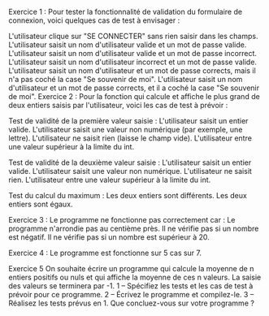 Exercice 1 : Pour tester la fonctionnalité de validation du formulaire de connexion, voici quelques cas de test à envisager :

L'utilisateur clique sur "SE CONNECTER" sans rien saisir dans les champs.
L'utilisateur saisit un nom d'utilisateur valide et un mot de passe valide.
L'utilisateur saisit un nom d'utilisateur valide et un mot de passe incorrect.
L'utilisateur saisit un nom d'utilisateur incorrect et un mot de passe valide.
L'utilisateur saisit un nom d'utilisateur et un mot de passe corrects, mais il n'a pas coché la case "Se souvenir de moi".
L'utilisateur saisit un nom d'utilisateur et un mot de passe corrects, et il a coché la case "Se souvenir de moi".
Exercice 2 : Pour la fonction qui calcule et affiche le plus grand de deux entiers saisis par l'utilisateur, voici les cas de test à prévoir :

Test de validité de la première valeur saisie :
L'utilisateur saisit un entier valide.
L'utilisateur saisit une valeur non numérique (par exemple, une lettre).
L'utilisateur ne saisit rien (laisse le champ vide).
L'utilisateur entre une valeur supérieur à la limite du int.

Test de validité de la deuxième valeur saisie :
L'utilisateur saisit un entier valide.
L'utilisateur saisit une valeur non numérique.
L'utilisateur ne saisit rien.
L'utilisateur entre une valeur supérieur à la limite du int.

Test du calcul du maximum :
Les deux entiers sont différents.
Les deux entiers sont égaux.

Exercice 3 :
Le programme ne fonctionne pas correctement car :
    Le programme n'arrondie pas au centième près.
    Il ne vérifie pas si un nombre est négatif.
    Il ne vérifie pas si un nombre est supérieur à 20.

Exercice 4 :
Le programme est fonctionne sur 5 cas sur 7.

Exercice 5
On souhaite écrire un programme qui calcule la moyenne de n entiers positifs ou nuls et
qui affiche la moyenne de ces n valeurs. La saisie des valeurs se terminera par -1.
1 – Spécifiez les tests et les cas de test à prévoir pour ce programme.
2 – Écrivez le programme et compilez-le.
3 – Réalisez les tests prévus en 1. Que concluez-vous sur votre programme ?